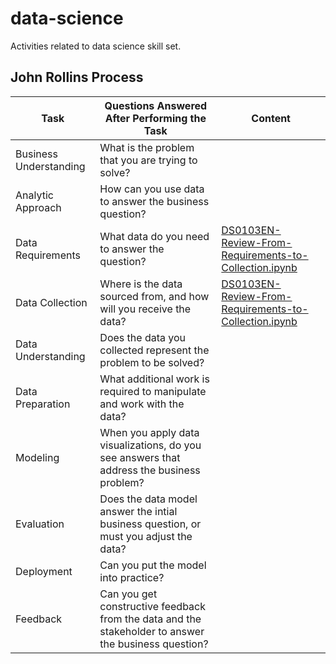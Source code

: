 # data-science
Activities related to data science skill set.

## John Rollins Process
| Task | Questions Answered After Performing the Task | Content |
|---|---|---|
| Business Understanding | What is the problem that you are trying to solve? | |
| Analytic Approach | How can you use data to answer the business question? | |
| Data Requirements | What data do you need to answer the question? | [DS0103EN-Review-From-Requirements-to-Collection.ipynb](https://github.com/solver-Mart1n/data-science/blob/main/reference/ibm_ds/DS0103EN-Review-From-Requirements-to-Collection.ipynb) |
| Data Collection | Where is the data sourced from, and how will you receive the data? | [DS0103EN-Review-From-Requirements-to-Collection.ipynb](https://github.com/solver-Mart1n/data-science/blob/main/reference/ibm_ds/DS0103EN-Review-From-Requirements-to-Collection.ipynb) |
| Data Understanding | Does the data you collected represent the problem to be solved? | |
| Data Preparation | What additional work is required to manipulate and work with the data? | |
| Modeling | When you apply data visualizations, do you see answers that address the business problem? | |
| Evaluation | Does the data model answer the intial business question, or must you adjust the data? | |
| Deployment | Can you put the model into practice? | |
| Feedback | Can you get constructive feedback from the data and the stakeholder to answer the business question? | |



